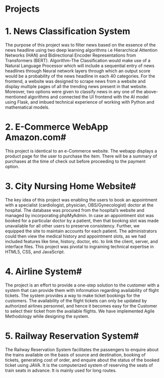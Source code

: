 # Projects
# 1. News Classification System #
The purpose of this project was to filter news based on the essence of the news headline using two deep learning algorithms i.e Hierarchical Attention Networks (HAN) and Bidirectional Encoder Representations from Transformers (BERT). Algorithm-The Classification would make use of a Natural Language Processor which will include a sequential entry of news headlines through Neural network layers through which an output score would be a probability of the news headline in each 40 categories. For the frontend, a website was designed to scrape news from a website and display multiple pages of all the trending news present in that website. Moreover, two options were given to classify news in any one of the above-mentioned algorithms and connected the UI frontend with the AI model using Flask, and imbued technical experience of working with Python and mathematical models.
# 2. E-Commerce WebApp Amazon.com#
This project is identical to an e-Commerce website. The webapp displays a product page for the user to purchase the item. There will be a summary of purchases at the time of check out before proceeding to the payment option.
# 3. City Nursing Home Website#
The key idea of this project was enabling the users to book an appointment with a specialist (cardiologist, physician, OBS/Gynecologist) doctor at the hospital. The database was procured from the hospital’s website and managed by incorporating phpMyAdmin. In case an appointment slot was booked for a particular doctor by a patient, then that booking slot was made unavailable for all other users to preserve consistency. Further, we equipped the site to maintain accounts for each patient. The administrators could then view the medical history and appointment slots, as we had included features like time, history, doctor, etc. to link the client, server, and interface files. This project was pivotal to ingraining technical expertise in HTML5, CSS, and JavaScript.
# 4. Airline System#
The project is an effort to provide a one-step solution to the customer with a system that can provide them with information regarding availability of flight tickets. The system provides a way to make ticket bookings for the customers. The availability of the flight tickets can only be updated by authorized airlines personnel, and hence it becomes easy for the Customer to select their ticket from the available flights. We have implemented Agile Methodology while designing the system. 
# 5. Railway Reservation System#
The Railway Reservation System facilitates the passengers to enquire about the trains available on the basis of source and destination, booking of tickets, generating cost of order, and enquire about the status of the booked ticket using JAVA. It is the computerized system of reserving the seats of train seats in advance. It is mainly used for long routes. 
